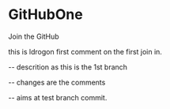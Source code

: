 # GitHubOne
Join the GitHub


this is ldrogon first comment on the first join in.

--  descrition as
    this is the 1st branch 
    
-- changes 
    are the comments
    
-- aims at 
    test branch commit.
